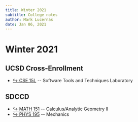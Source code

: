 ```yaml
---
title: Winter 2021
subtitle: College notes
author: Mark Lucernas
date: Jan 06, 2021
---
```



# Winter 2021

## UCSD Cross-Enrollment

- [↪ CSE 15L](CSE-15L/index) -- Software Tools and Techniques Laboratory

## SDCCD

- [↪ MATH 151](MATH-151/index) -- Calculus/Analytic Geometry II
- [↪ PHYS 195](PHYS-195/index) -- Mechanics

